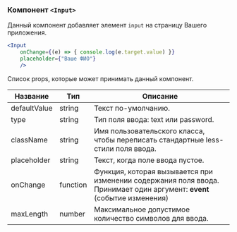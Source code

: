 ### Компонент `<Input>`
Данный компонент добавляет элемент `input` на страницу Вашего приложения.
```jsx
<Input
    onChange={(e) => { console.log(e.target.value) }}
    placeholder={"Ваше ФИО"}
    />
```
Список props, которые может принимать данный компонент.

|Название|Тип|Описание|
| ------------ | ------------ | ------------ |
| defaultValue  | string  | Текст по-умолчанию.  |
| type  | string  | Тип поля ввода: text или password.  |
| className  | string  | Имя пользовательского класса, чтобы переписать стандартные less-стили поля ввода.  |
| placeholder  | string  | Текст, когда поле ввода пустое.  |
| onChange |function | Функция, которая вызывается при изменении содержания поля ввода. Принимает один аргумент: **event** (событие изменения) |
| maxLength | number | Максимальное допустимое количество символов для ввода. |
